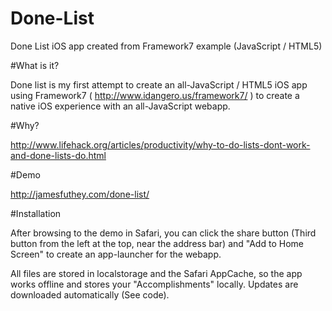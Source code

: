 Done-List
=========

Done List iOS app created from Framework7 example (JavaScript / HTML5)

#What is it?

Done list is my first attempt to create an all-JavaScript / HTML5 iOS app using Framework7 ( http://www.idangero.us/framework7/ ) to create a native iOS experience with an all-JavaScript webapp.

#Why?

http://www.lifehack.org/articles/productivity/why-to-do-lists-dont-work-and-done-lists-do.html

#Demo

http://jamesfuthey.com/done-list/

#Installation

After browsing to the demo in Safari, you can click the share button (Third button from the left at the top, near the address bar) and "Add to Home Screen" to create an app-launcher for the webapp.

All files are stored in localstorage and the Safari AppCache, so the app works offline and stores your "Accomplishments" locally. Updates are downloaded automatically (See code).
